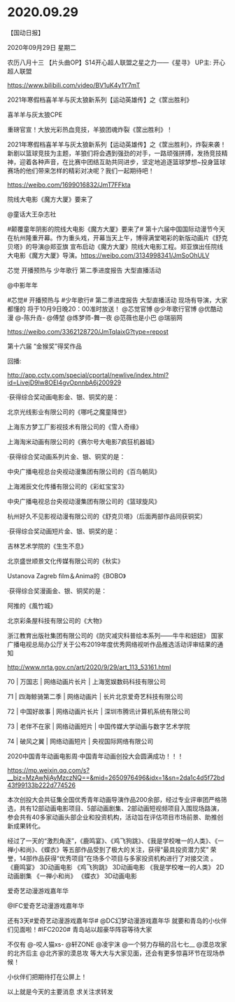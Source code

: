 # 2020.09.29

【国动日报】

2020年09月29日  星期二

农历八月十三
 【片头曲OP】S14开心超人联盟之星之力——《星寻》 UP主: 开心超人联盟

https://www.bilibili.com/video/BV1uK4y1Y7mT


2021年寒假档喜羊羊与灰太狼新系列【运动英雄传】之《筐出胜利》

喜羊羊与灰太狼CPE             

重磅官宣！大放光彩热血竞技，羊狼团魂炸裂《筐出胜利》！

2021年寒假档喜羊羊与灰太狼新系列【运动英雄传】之《筐出胜利》，炸裂来袭！
新剧以篮球竞技为主题，羊狼们将会遇到强劲的对手，一路顽强拼搏，发扬竞技精神，迎着各种声音，在比赛中团结互助共同进步，坚定地追逐篮球梦想~投身篮球赛场的他们带来怎样的精彩对决呢？我们一起期待吧！

https://weibo.com/1699016832/JmT7FFkta



院线大电影《魔方大厦》要来了

@童话大王杂志社 

#颠覆童年阴影的院线大电影《魔方大厦》要来了# 第十六届中国国际动漫节今天在杭州隆重开幕。作为重头戏，开幕当天上午，博得满堂喝彩的新版动画片《舒克贝塔》的导演@郑亚旗 宣布启动《魔方大厦》院线大电影工程。郑亚旗出任院线大电影《魔方大厦》导演。https://weibo.com/3134998341/JmSoOhULV


 芯觉  开播预热与 少年歌行  第二季进度报告 大型直播活动

@中影年年                            

#芯觉# 开播预热与
#少年歌行# 第二季进度报告
大型直播活动
现场有导演，大家都懂的
将于10月9日晚20：00准时放送！
@芯觉官博 @少年歌行官博 @优酷动漫 @-陈升垚- @傅堃 @炼梦师-舞一夜 @范薇也是小巴 @瑞丽网                                                            

https://weibo.com/3362128720/JmTqlaixG?type=repost




第十六届 “金猴奖”得奖作品

回播:

http://app.cctv.com/special/cportal/newlive/index.html?id=LivejD9lw8OEI4gvOpnnbA6j200929


·获得综合奖动画电影金、银、铜奖的是：

北京光线影业有限公司的《哪吒之魔童降世》

上海东方梦工厂影视技术有限公司的《雪人奇缘》

上海淘米动画有限公司的《赛尔号大电影7疯狂机器城》

·获得综合奖动画系列片金、银、铜奖的是：

中央广播电视总台央视动漫集团有限公司的《百鸟朝凤》

上海湘辰文化传播有限公司的《彩虹宝宝3》

中央广播电视总台央视动漫集团有限公司的《篮球旋风》

杭州好久不见影视动漫有限公司的《舒克贝塔》（后面两部作品同获铜奖）

·获得综合奖动画短片金、银、铜奖的是：

吉林艺术学院的《生生不息》

北京盛世顺景文化传媒有限公司的《秋实》

Ustanova Zagreb film＆Anima的《BOBO》

·获得综合奖漫画金、银、铜奖的是：

阿推的《風竹城》

北京彩条屋科技有限公司的《大物》

浙江教育出版社集团有限公司的《防灾减灾科普绘本系列——牛牛和妞妞》
国家广播电视总局办公厅关于公布2019年度优秀网络视听作品推选活动评审结果的通知

http://www.nrta.gov.cn/art/2020/9/29/art_113_53161.html

70 | 万国志 | 网络动画片长片 | 上海宽娱数码科技有限公司

71 | 四海鲸骑第二季 | 网络动画片 | 长片北京爱奇艺科技有限公司

72 | 中国好故事 | 网络动画片长片 | 深圳市腾讯计算机系统有限公司

73 | 老伴不在家 | 网络动画短片 | 中国传媒大学动画与数字艺术学院

74 | 破风之翼 | 网络动画短片 | 央视国际网络有限公司



2020中国青年动画电影周·中国青年动画创投大会圆满成功！！！ 

https://mp.weixin.qq.com/s?__biz=MzAwNjAyMzczNQ==&mid=2650976496&idx=1&sn=2da1c4d5f72bd43f99133b222d774526

本次创投大会共征集全国优秀青年动画导演作品200余部，经过专业评审团严格筛选，共有12部动画电影项目、5部动画剧集、2部动画短视频项目入围现场路演，参会共有40多家动画头部企业和投资机构，活动旨在评估项目市场前景、助推创新成果转化。

经过了一天的“激烈角逐”，《鹿鸣宴》、《鸡飞狗跳》、《我是学校唯一的人类》、《一禅小和尚》、《蝶衣》等五部作品受到了极大的关注，获得“最具投资潜力奖” 荣誉，14部作品获得“优秀项目”在场多个项目与多家投资机构进行了对接交流 。
《鹿鸣宴》
3D动画电影
《鸡飞狗跳》
3D动画电影
《我是学校唯一的人类》
2D动画剧集
《一禅小和尚》
《蝶衣》
3D动画电影


爱奇艺动漫游戏嘉年华

@IFC爱奇艺动漫游戏嘉年华

还有3天#爱奇艺动漫游戏嘉年华# @DC幻梦动漫游戏嘉年华 就要和青岛的小伙伴们见面啦！#IFC2020# 青岛站以超豪华阵容等待大家

不仅有 @-咬人猫xs- @轩ZONE @凌宇沫 @一个努力存稿的吕七七__ @漠总攻家的北齐后主 @北齐家的漠总攻 等大大与大家见面，还会有更多惊喜环节在现场恭候！

小伙伴们把期待打在公屏上！


以上就是今天的主要消息
求关注求转发






